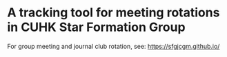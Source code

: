 # A tracking tool for meeting rotations in CUHK Star Formation Group

For group meeting and journal club rotation, see: <https://sfgjcgm.github.io/>
